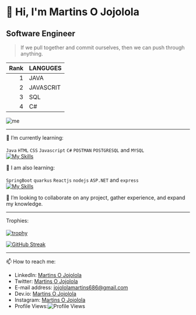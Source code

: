 # 👋 Hi, I'm Martins O Jojolola
## Software Engineer

> If we pull together and commit ourselves, then we can push through anything.

| Rank |   LANGUGES    |
|-----:|---------------|
|     1|          JAVA |
|     2|      JAVASCRIT|
|     3|            SQL|
|     4|             C#|

![me](https://camo.githubusercontent.com/190338430fb2eca4d172a1987205c5e073b2de72db46cb4ed12cf1c2fa32041a/68747470733a2f2f6d656469612e67697068792e636f6d2f6d656469612f645765734263544c61766b5a754733354d492f67697068792e676966)
____________________________________________________

🌱 I’m currently learning:\
\
`Java` `HTML` `CSS` `Javascript` `C#`  `POSTMAN` `POSTGRESQL` and `MYSQL`
\
[![My Skills](https://skillicons.dev/icons?i=java,html,css,js,c#,postman,postgres,mysql)](https://skillicons.dev)


🌱 I am also learning:\
\
`SpringBoot` `quarkus` `Reactjs` `nodejs` `ASP.NET` and `express`
\
[![My Skills](https://skillicons.dev/icons?i=spring,asp.net,react,nodejs,express)](https://skillicons.dev)

 
 💞️ I’m looking to collaborate on any project, gather experience, and expand my knowledge.
 
 ----------------------------------------------------------------------------------------------------------------------------------------------------------
 Trophies:\
 \
 [![trophy](https://github-profile-trophy.vercel.app/?username=Martins-O&theme=nord)](https://github.com/Martins-O/github-profile-trophy)

[![GitHub Streak](https://github-readme-streak-stats.herokuapp.com?user=Martins-O&theme=dark&date_format=M%20j%5B%2C%20Y%5D)](https://linkedin.com/in/martins-oluwaseun-jojolola/)
<!--- 👀 I’m interested in ...
- 🌱 I’m currently learning ...
- 💞️ I’m looking to collaborate on ... --->
 ____________________________________________________
 📫 How to reach me:
 - LinkedIn: [Martins O Jojolola](https://www.linkedin.com/in/martins-oluwaseun-jojolola/)
 - Twitter: [Martins O Jojolola](https://twitter.com/DevMartinsO)
 - E-mail address: [jojololamartins686@gmail.com](jojololamartins686@gmail.com)
 - Dev.io: [Martins O Jojolola](https://dev.to/dev_martins_o)
 - Instagram: [Martins O Jojolola](https://www.instagram.com/devmartinso/)
 - Profile Views:![Profile Views](https://komarev.com/ghpvc/?username=Martins-O&color=green)
   

 
<!---
Martins-O/Martins-O is a ✨ special ✨ repository because its `README.md` (this file) appears on your GitHub profile.
You can click the Preview link to take a look at your changes.
--->
